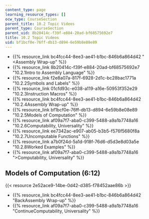 ```yaml
---
content_type: page
learning_resource_types: []
ocw_type: CourseSection
parent_title: 10.2 Topic Videos
parent_type: CourseSection
parent_uid: 8b20414c-f39f-e884-20ad-bf68575692e7
title: 10.2 Topic Videos
uid: bf1bcf0e-76ff-db13-d894-6e59b8e08e89
---
```


*   {{% resource_link bc4fcc44-8ee3-ae41-b1bc-846b6a864d42 "\<Assembly Wrap-up" %}}
*   {{% resource_link 8b20414c-f39f-e884-20ad-bf68575692e7 "10.2.1Intro to Assembly Language" %}}
*   {{% resource_link f2e8a07a-817f-6928-2d1c-bc28bac1771a "10.2.2Symbols and Labels" %}}
*   {{% resource_link 01cfd93c-e038-a119-a16e-50953f352e29 "10.2.3Instruction Macros" %}}
*   {{% resource_link bc4fcc44-8ee3-ae41-b1bc-846b6a864d42 "10.2.4Assembly Wrap-up" %}}
*   {{% resource_link bf1bcf0e-76ff-db13-d894-6e59b8e08e89 "10.2.5Models of Computation" %}}
*   {{% resource_link af09a7f7-aba0-c399-5488-a9a1b7748a16 "10.2.6Computability, Universality" %}}
*   {{% resource_link ee7342ac-e907-ab05-b3b5-f576f5680f8a "10.2.7Uncomputable Functions" %}}
*   {{% resource_link a7b0f24d-5a1d-918f-76d6-d5d3e8d03a5e "10.2.8Worked Examples" %}}
*   {{% resource_link af09a7f7-aba0-c399-5488-a9a1b7748a16 "\>Computability, Universality" %}}

Models of Computation (6:12)
----------------------------

{{< resource 2e52ace9-14be-0d42-d385-f78452aae86b >}}

*   {{% resource_link bc4fcc44-8ee3-ae41-b1bc-846b6a864d42 "BackAssembly Wrap-up" %}}
*   {{% resource_link af09a7f7-aba0-c399-5488-a9a1b7748a16 "ContinueComputability, Universality" %}}